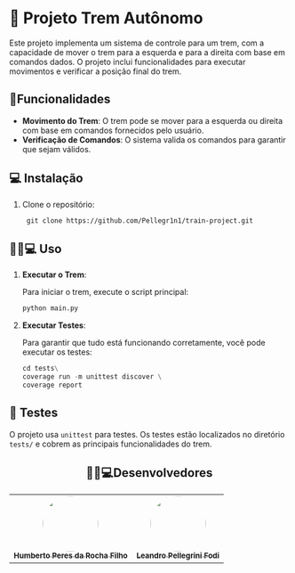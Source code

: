 # 🚂 Projeto Trem Autônomo

Este projeto implementa um sistema de controle para um trem, com a capacidade de mover o trem para a esquerda e para a direita com base em comandos dados. O projeto inclui funcionalidades para executar movimentos e verificar a posição final do trem.

## 🔧Funcionalidades

- **Movimento do Trem**: O trem pode se mover para a esquerda ou direita com base em comandos fornecidos pelo usuário.
- **Verificação de Comandos**: O sistema valida os comandos para garantir que sejam válidos.

## 💻 Instalação

1. Clone o repositório:
   
   ```
    git clone https://github.com/Pellegr1n1/train-project.git
   ```

## 👨🏻💻 Uso

1. **Executar o Trem**:

   Para iniciar o trem, execute o script principal:
   ```python
   python main.py
   ```

3. **Executar Testes**:

   Para garantir que tudo está funcionando corretamente, você pode executar os testes:
   ```python
   cd tests\
   coverage run -m unittest discover \
   coverage report
   ```
   

## 🧪 Testes

O projeto usa `unittest` para testes. Os testes estão localizados no diretório `tests/` e cobrem as principais funcionalidades do trem.

<h2 align="center"> 🧑🏻💻Desenvolvedores</h2>
<table align="center">
  <tr>
    <td align="center"><a href="https://rocketseat.com.br"><img style="border-radius: 50%;" src="https://avatars.githubusercontent.com/u/118866895?s=400&u=a12412e21705d58ab604be67c1e1431c80174b64&v=4" width="100px;" alt=""/><br /><sub><b>Humberto Peres da Rocha Filho</b></sub></a><br /><a href="https://github.com/humberto-peres" title="Humberto Peres da Rocha Filho"></a></td>
    <td align="center"><a href="https://rocketseat.com.br"><img style="border-radius: 50%;" src="https://avatars.githubusercontent.com/u/119978954?v=4" width="100px;" alt=""/><br /><sub><b>Leandro Pellegrini Fodi</b></sub></a><br /><a href="https://github.com/Pellegr1n1" title="Leandro Pellegrini Fodi"></a></td>
  </tr>
</table>
